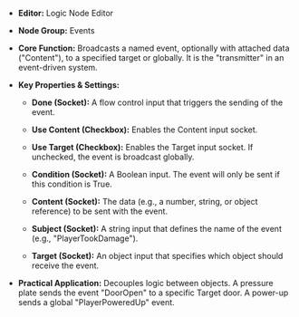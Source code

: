 - **Editor:** Logic Node Editor
- **Node Group:** Events
    
- **Core Function:** Broadcasts a named event, optionally with attached data ("Content"), to a specified target or globally. It is the "transmitter" in an event-driven system.
    
- **Key Properties & Settings:**
    
    - **Done (Socket):** A flow control input that triggers the sending of the event.
        
    - **Use Content (Checkbox):** Enables the Content input socket.
        
    - **Use Target (Checkbox):** Enables the Target input socket. If unchecked, the event is broadcast globally.
        
    - **Condition (Socket):** A Boolean input. The event will only be sent if this condition is True.
        
    - **Content (Socket):** The data (e.g., a number, string, or object reference) to be sent with the event.
        
    - **Subject (Socket):** A string input that defines the name of the event (e.g., "PlayerTookDamage").
        
    - **Target (Socket):** An object input that specifies which object should receive the event.
        
- **Practical Application:** Decouples logic between objects. A pressure plate sends the event "DoorOpen" to a specific Target door. A power-up sends a global "PlayerPoweredUp" event.